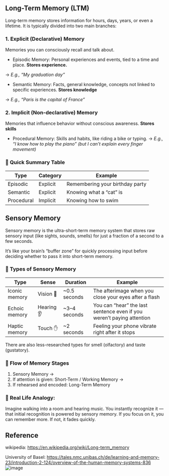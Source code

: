 ## Long-Term Memory (LTM)

Long-term memory stores information for hours, days, years, or even a lifetime. It is typically divided into two main branches:


### 1. Explicit (Declarative) Memory

Memories you can consciously recall and talk about.

- Episodic Memory:
Personal experiences and events, tied to a time and place. **Stores experience.**

→ *E.g., “My graduation day”*

- Semantic Memory:
Facts, general knowledge, concepts not linked to specific experiences. **Stores knowledge**

→ *E.g., “Paris is the capital of France”*

### 2. Implicit (Non-declarative) Memory

Memories that influence behavior without conscious awareness. **Stores skills**

- Procedural Memory:
Skills and habits, like riding a bike or typing.
→ *E.g., “I know how to play the piano” (but I can’t explain every finger movement)*

### 🧩 Quick Summary Table

|Type	| Category	| Example |
|---|---|---|
|Episodic|	Explicit	|Remembering your birthday party|
|Semantic|	Explicit	|Knowing what a “cat” is|
|Procedural|	Implicit|	Knowing how to swim|


## Sensory Memory

Sensory memory is the ultra-short-term memory system that stores raw sensory input (like sights, sounds, smells) for just a fraction of a second to a few seconds.

It’s like your brain’s “buffer zone” for quickly processing input before deciding whether to pass it into short-term memory.

### 🧩 Types of Sensory Memory

|Type	| Sense| 	Duration|	Example|
|---|---|---|---|
|Iconic memory|	Vision 👀|	~0.5 seconds	|The afterimage when you close your eyes after a flash|
|Echoic memory|	Hearing 👂|	~3–4 seconds	|You can “hear” the last sentence even if you weren’t paying attention|
|Haptic memory|	Touch ✋|	~2 seconds	|Feeling your phone vibrate right after it stops|

There are also less-researched types for smell (olfactory) and taste (gustatory).

### 🔄 Flow of Memory Stages

1. Sensory Memory →
2. If attention is given: Short-Term / Working Memory →
3. If rehearsed and encoded: Long-Term Memory

### 🧠 Real Life Analogy:

Imagine walking into a room and hearing music. You instantly recognize it — that initial recognition is powered by sensory memory. If you focus on it, you can remember more. If not, it fades quickly.


## Reference

wikipedia: https://en.wikipedia.org/wiki/Long-term_memory

University of Basel: https://tales.nmc.unibas.ch/de/learning-and-memory-23/introduction-2-124/overview-of-the-human-memory-systems-836
![image](https://github.com/user-attachments/assets/fe199fed-b7cc-4283-8eeb-3966674b796d)

